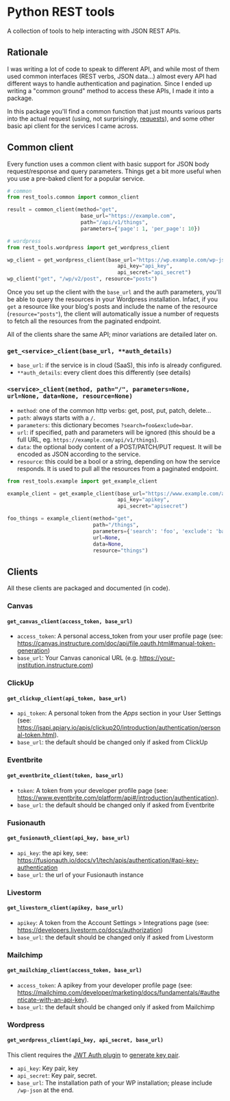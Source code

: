 # Python REST tools
A collection of tools to help interacting with JSON REST APIs.
## Rationale
I was writing a lot of code to speak to different API, and while most of them used common interfaces (REST verbs, JSON data...)
almost every API had different ways to handle authentication and pagination. Since I ended up writing a "common ground" method
to access these APIs, I made it into a package.

In this package you'll find a common function that just mounts various parts into the actual request (using, not surprisingly, [requests](https://pypi.org/project/requests/)), and some other basic api client for the services I came across.

## Common client
Every function uses a common client with basic support for JSON body request/response and query parameters. Things get a bit more useful when you use a pre-baked client for a popular service.
```python
# common
from rest_tools.common import common_client

result = common_client(method="get",
                        base_url="https://example.com",
                        path="/api/v1/things",
                        parameters={'page': 1, 'per_page': 10})

# wordpress
from rest_tools.wordpress import get_wordpress_client

wp_client = get_wordpress_client(base_url="https://wp.example.com/wp-json", 
                                    api_key="api_key", 
                                    api_secret="api_secret")
wp_client("get", "/wp/v2/post", resource="posts")
```
Once you set up the client with the `base_url` and the auth parameters, you'll be able to query the resources in your Wordpress installation. Infact, if you `get` a resource like your blog's posts and include the name of the resource (`resource="posts"`), the client will automatically issue a number of requests to fetch all the resources from the paginated endpoint. 

All of the clients share the same API; minor variations are detailed later on.

### `get_<service>_client(base_url, **auth_details)` 

- `base_url`: if the service is in cloud (SaaS), this info is already configured.
- `**auth_details`: every client does this differently (see details)

### `<service>_client(method, path="/", parameters=None, url=None, data=None, resource=None)`
- `method`: one of the common http verbs: get, post, put, patch, delete...
- `path`: always starts with a `/`.
- `parameters`: this dictionary becomes `?search=foo&exclude=bar`.
- `url`: if specified, path and parameters will be ignored (this should be a full URL, eg. `https://example.com/api/v1/things`).
- `data`: the optional body content of a POST/PATCH/PUT request. It will be encoded as JSON according to the service.
- `resource`: this could be a bool or a string, depending on how the service responds. It is used to pull all the resources from a paginated endpoint.
```python
from rest_tools.example import get_example_client

example_client = get_example_client(base_url="https://www.example.com/api/v1",
                                    api_key="apikey",
                                    api_secret="apisecret")

foo_things = example_client(method="get",
                            path="/things",
                            parameters={'search': 'foo', 'exclude': 'bar'},
                            url=None,
                            data=None,
                            resource="things")
```

## Clients
All these clients are packaged and documented (in code).
### Canvas
#### `get_canvas_client(access_token, base_url)`
- `access_token`: A personal access_token from your user profile page (see: https://canvas.instructure.com/doc/api/file.oauth.html#manual-token-generation)
- `base_url`: Your Canvas canonical URL (e.g. https://your-institution.instructure.com)
### ClickUp
#### `get_clickup_client(api_token, base_url)`
- `api_token`: A personal token from the *Apps* section in your User Settings (see: https://jsapi.apiary.io/apis/clickup20/introduction/authentication/personal-token.html).
- `base_url`: the default should be changed only if asked from ClickUp
### Eventbrite
#### `get_eventbrite_client(token, base_url)`
 - `token`: A token from your developer profile page (see: https://www.eventbrite.com/platform/api#/introduction/authentication).
 - `base_url`: the default should be changed only if asked from Eventbrite
### Fusionauth
#### `get_fusionauth_client(api_key, base_url)`
 - `api_key`: the api key, see: https://fusionauth.io/docs/v1/tech/apis/authentication/#api-key-authentication
 - `base_url`: the url of your Fusionauth instance

### Livestorm
#### `get_livestorm_client(apikey, base_url)`
 - `apikey`: A token from the Account Settings > Integrations page
    (see: https://developers.livestorm.co/docs/authorization)
 - `base_url`: the default should be changed only if asked from Livestorm
### Mailchimp
#### `get_mailchimp_client(access_token, base_url)`
 - `access_token`: A apikey from your developer profile page (see: https://mailchimp.com/developer/marketing/docs/fundamentals/#authenticate-with-an-api-key).
 - `base_url`: the default should be changed only if asked from Mailchimp
### Wordpress
#### `get_wordpress_client(api_key, api_secret, base_url)`
This client requires the [JWT Auth plugin](https://github.com/WP-API/jwt-auth) to [generate key pair](https://github.com/WP-API/jwt-auth#generate-key-pairs).
 - `api_key`: Key pair, key
 - `api_secret`: Key pair, secret. 
 - `base_url`: The installation path of your WP installation; please include `/wp-json` at the end.
